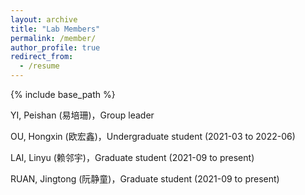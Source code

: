 ```yaml
---
layout: archive
title: "Lab Members"
permalink: /member/
author_profile: true
redirect_from:
  - /resume
---
```


{% include base_path %}

YI, Peishan (易培珊)，Group leader <br>

OU, Hongxin (欧宏鑫)，Undergraduate student (2021-03 to 2022-06)<br>

LAI, Linyu (赖邻宇)，Graduate student (2021-09 to present)   <br>

RUAN, Jingtong (阮静童)，Graduate student (2021-09 to present)   <br>
